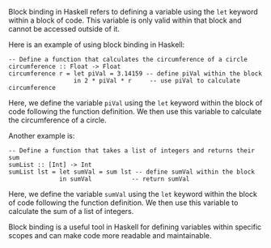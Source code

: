 Block binding in Haskell refers to defining a variable using the `let` keyword within a block of code. This variable is only valid within that block and cannot be accessed outside of it. 

Here is an example of using block binding in Haskell:

```
-- Define a function that calculates the circumference of a circle
circumference :: Float -> Float
circumference r = let piVal = 3.14159 -- define piVal within the block
                  in 2 * piVal * r     -- use piVal to calculate circumference
```

Here, we define the variable `piVal` using the `let` keyword within the block of code following the function definition. We then use this variable to calculate the circumference of a circle.

Another example is:

```
-- Define a function that takes a list of integers and returns their sum
sumList :: [Int] -> Int
sumList lst = let sumVal = sum lst -- define sumVal within the block
              in sumVal           -- return sumVal
```

Here, we define the variable `sumVal` using the `let` keyword within the block of code following the function definition. We then use this variable to calculate the sum of a list of integers.

Block binding is a useful tool in Haskell for defining variables within specific scopes and can make code more readable and maintainable.